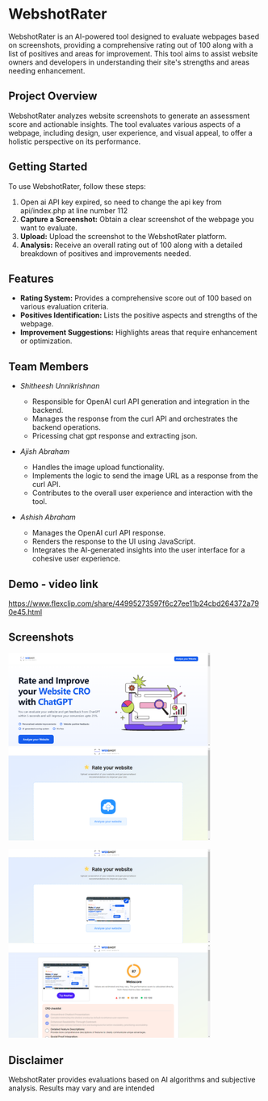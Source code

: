 # WebshotRater

WebshotRater is an AI-powered tool designed to evaluate webpages based on screenshots, providing a comprehensive rating out of 100 along with a list of positives and areas for improvement. This tool aims to assist website owners and developers in understanding their site's strengths and areas needing enhancement.

## Project Overview

WebshotRater analyzes website screenshots to generate an assessment score and actionable insights. The tool evaluates various aspects of a webpage, including design, user experience, and visual appeal, to offer a holistic perspective on its performance.

## Getting Started

To use WebshotRater, follow these steps:
1. Open ai API key expired, so need to change the api key from api/index.php at line number 112
2. **Capture a Screenshot:** Obtain a clear screenshot of the webpage you want to evaluate.
3. **Upload:** Upload the screenshot to the WebshotRater platform.
4. **Analysis:** Receive an overall rating out of 100 along with a detailed breakdown of positives and improvements needed.

## Features

- **Rating System:** Provides a comprehensive score out of 100 based on various evaluation criteria.
- **Positives Identification:** Lists the positive aspects and strengths of the webpage.
- **Improvement Suggestions:** Highlights areas that require enhancement or optimization.

## Team Members

- *Shitheesh Unnikrishnan*
  - Responsible for OpenAI curl API generation and integration in the backend.
  - Manages the response from the curl API and orchestrates the backend operations.
  - Pricessing chat gpt response and extracting json.

- *Ajish Abraham*
  - Handles the image upload functionality.
  - Implements the logic to send the image URL as a response from the curl API.
  - Contributes to the overall user experience and interaction with the tool.

- *Ashish Abraham*
  - Manages the OpenAI curl API response.
  - Renders the response to the UI using JavaScript.
  - Integrates the AI-generated insights into the user interface for a cohesive user experience.

## Demo - video link
https://www.flexclip.com/share/44995273597f6c27ee11b24cbd264372a790e45.html

## Screenshots
<img src="https://github.com/ashishabr/webshot-tracker/blob/main/img/Screenshot%202023-11-22%20212905.png" alt="Alt Text" width="400" /> <img src="https://github.com/ashishabr/webshot-tracker/blob/main/img/Screenshot%202023-11-22%20212924.png" alt="Alt Text" width="400" />

<img src="https://github.com/ashishabr/webshot-tracker/blob/main/img/Screenshot%202023-11-22%20212946.png" alt="Alt Text" width="400" /> <img src="https://github.com/ashishabr/webshot-tracker/blob/main/img/Screenshot%202023-11-22%20213106.png" alt="Alt Text" width="400" />
## Disclaimer

WebshotRater provides evaluations based on AI algorithms and subjective analysis. Results may vary and are intended
